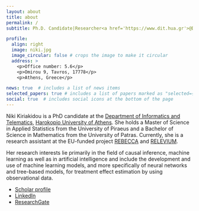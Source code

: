 ```yaml
---
layout: about
title: about
permalink: /
subtitle: Ph.D. Candidate|Researcher<a href='https://www.dit.hua.gr'>@DIT/HUA</a>

profile:
  align: right
  image: niki.jpg
  image_circular: false # crops the image to make it circular
  address: >
    <p>Office number: 5.6</p>
    <p>Omirou 9, Tavros, 17778</p>
    <p>Athens, Greece</p>

news: true  # includes a list of news items
selected_papers: true # includes a list of papers marked as "selected={true}"
social: true  # includes social icons at the bottom of the page
---
```


Niki Kiriakidou is a PhD candidate at the [Department of Informatics and Telematics](https://dit.hua.gr/index.php/en/), [Harokopio University of Athens](https://www.hua.gr/index.php/en/). She holds a Master of Science in Applied Statistics from the University of Piraeus and a Bachelor of Science in Mathematics from the University of Patras. 
Currently, she is a research assistant at the EU-funded project [REBECCA](https://rebeccaproject.eu/) and [RELEVIUM](https://www.releviumproject.eu/).

Her research interests lie primarily in the field of causal inference, machine learning as well as in artificial intelligence and include the development and use of machine learning models, and more specifically of neural networks and tree-based models, for treatment effect estimation by using observational data. 

- [Scholar profile](https://scholar.google.com/citations?user=fCprf9AAAAAJ&hl=el)
- [LinkedIn](https://gr.linkedin.com/in/niki-kiriakidou)
- [ResearchGate](https://www.researchgate.net/profile/Niki-Kiriakidou)
